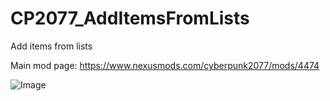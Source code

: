 # CP2077_AddItemsFromLists
 Add items from lists

Main mod page: https://www.nexusmods.com/cyberpunk2077/mods/4474

![Image](https://djsimg.org/sJex.png)

